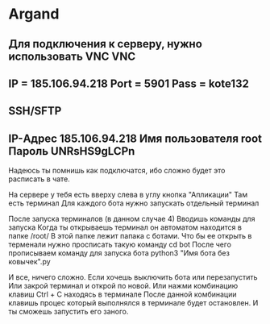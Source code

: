 ﻿# Argand
Для подключения к серверу, нужно использовать VNC
VNC
-------------------
IP = 185.106.94.218
Port = 5901
Pass = kote132
-------------------

SSH/SFTP
-------------------
IP-Адрес
185.106.94.218
Имя пользователя
root
Пароль
UNRsHS9gLCPn
-------------------

Надеюсь ты помнишь как подключатся, ибо сложно будет это расписать в чате.

На сервере у тебя есть вверху слева в углу кнопка "Апликации"
Там есть терминал
Для каждого бота нужно запускать отдельный терминал

После запуска терминалов (в данном случае 4)
Вводишь команды для запуска
Когда ты открываешь терминал он автоматом находится в папке /root/
В этой папке лежит папака с ботами.
Что бы ее открыть в терменали нужно просписать такую команду
cd bot
После чего прописываем команду для запуска бота
python3 "Имя бота без ковычек".py

И все, ничего сложно.
Если хочешь выключить бота или перезапустить
Или закрой терминал и открой по новой.
Или нажми комбинацию клавиш Ctrl + C находясь в терминале
После данной комбинации клавишь процес который выполнялся в терминале будет остановлен.
И ты сможешь запустить его заного.
